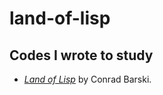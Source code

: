 land-of-lisp
============

## Codes I wrote to study

- [*Land of Lisp*][land-of-lisp] by Conrad Barski.

[land-of-lisp]: http://landoflisp.com
